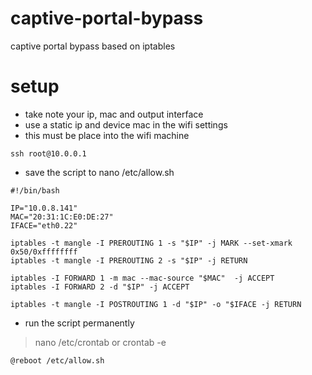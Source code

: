 # captive-portal-bypass
captive portal bypass based on iptables 

# setup
* take note your ip, mac and output interface
* use a static ip and device mac in the wifi settings
* this must be place into the wifi machine
```
ssh root@10.0.0.1
```
* save the script to nano /etc/allow.sh
```
#!/bin/bash

IP="10.0.8.141"
MAC="20:31:1C:E0:DE:27"
IFACE="eth0.22"

iptables -t mangle -I PREROUTING 1 -s "$IP" -j MARK --set-xmark 0x50/0xffffffff
iptables -t mangle -I PREROUTING 2 -s "$IP" -j RETURN

iptables -I FORWARD 1 -m mac --mac-source "$MAC"  -j ACCEPT
iptables -I FORWARD 2 -d "$IP" -j ACCEPT

iptables -t mangle -I POSTROUTING 1 -d "$IP" -o "$IFACE -j RETURN
````
* run the script permanently
> nano /etc/crontab or crontab -e
```
@reboot /etc/allow.sh
```
